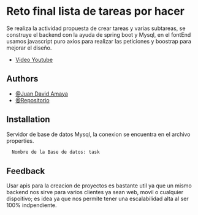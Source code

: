 # Reto final lista de tareas por hacer 

Se realiza la actividad propuesta de crear tareas y varias subtareas, se construye
el backend con la ayuda de spring boot y Mysql, en el fontEnd usamos javascript puro
axios para realizar las peticiones y boostrap para mejorar el diseño.

- [Video Youtube]([https://youtu.be/Llcu8dSob-c](https://youtu.be/1LjqKIRAy1U))

## Authors

- [@Juan David Amaya](https://github.com/juandavidamayaardila/listsaTareas)
- [@Repositorio](https://github.com/juandavidamayaardila/listsaTareas)

## Installation
Servidor de base de datos Mysql, la conexion se encuentra en el archivo properties.
```bash
  Nombre de la Base de datos: task
```
## Feedback
Usar apis para la creacion de proyectos es bastante util ya que un mismo backend
nos sirve para varios clientes ya sean web, movil o cualquier dispoitivo; es
idea ya que nos permite tener una escalabilidad alta al ser 100% indpendiente.
    
